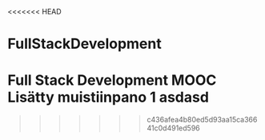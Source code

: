 <<<<<<< HEAD
# FullStackDevelopment
Full Stack Development MOOC
Lisätty muistiinpano 1
asdasd
=======

>>>>>>> c436afea4b80ed5d93aa15ca36641c0d491ed596
